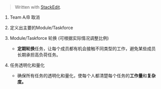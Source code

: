 


> Written with [StackEdit](https://stackedit.io/).

1. Team A/B 取消
2. 定义出主要的Module/Taskforce
3. Module/Taskforce 轮换 (可根据实际情况调整比例)
	- **定期轮换**任务，让每个成员都有机会接触不同类型的工作，避免某些成员长期承担高负荷任务。

5. 任务透明化和量化
	- 确保所有任务的透明化和量化，使每个人都清楚每个任务的**工作量**和**复杂度。**




<!--stackedit_data:
eyJoaXN0b3J5IjpbMTY4OTU1NjEzNl19
-->